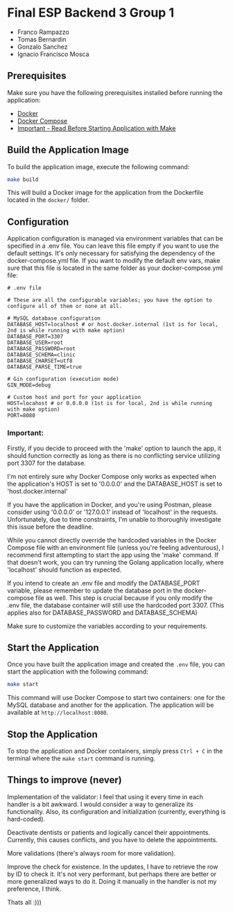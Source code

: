 # Final ESP Backend 3 Group 1

- Franco Rampazzo
- Tomas Bernardin
- Gonzalo Sanchez
- Ignacio Francisco Mosca

## Prerequisites

Make sure you have the following prerequisites installed before running the application:

- [Docker](https://docs.docker.com/get-docker/)
- [Docker Compose](https://docs.docker.com/compose/install/)
- [Important - Read Before Starting Application with Make](#important)

## Build the Application Image

To build the application image, execute the following command:

```bash
make build
```

This will build a Docker image for the application from the Dockerfile located in the `docker/` folder.

## Configuration

Application configuration is managed via environment variables that can be specified in a .env file. 
You can leave this file empty if you want to use the default settings. 
It's only necessary for satisfying the dependency of the docker-compose.yml file. 
If you want to modify the default env vars, make sure that this file is located in the same folder as your 
docker-compose.yml file:

```dotenv
# .env file

# These are all the configurable variables; you have the option to configure all of them or none at all.

# MySQL database configuration 
DATABASE_HOST=localhost # or host.docker.internal (1st is for local, 2nd is while running with make option)
DATABASE_PORT=3307
DATABASE_USER=root
DATABASE_PASSWORD=root
DATABASE_SCHEMA=clinic
DATABASE_CHARSET=utf8
DATABASE_PARSE_TIME=true

# Gin configuration (execution mode)
GIN_MODE=debug

# Custom host and port for your application
HOST=locahost # or 0.0.0.0 (1st is for local, 2nd is while running with make option)
PORT=8080
```

### Important:
Firstly, if you decide to proceed with the 'make' option to launch the app, it should function correctly 
as long as there is no conflicting service utilizing port 3307 for the database.

I'm not entirely sure why Docker Compose only works as expected when the application's HOST is set to '0.0.0.0' 
and the DATABASE_HOST is set to 'host.docker.internal'

If you have the application in Docker, and you're using Postman, please consider using '0.0.0.0' or '127.0.0.1' instead of 'localhost' in the requests.
Unfortunately, due to time constraints, I'm unable to thoroughly investigate this issue before the deadline. 

While you cannot directly override the hardcoded variables in the Docker Compose file with an environment file 
(unless you're feeling adventurous), I recommend first attempting to start the app using the 'make' command. 
If that doesn't work, you can try running the Golang application locally, where 'localhost' should function as expected.

If you intend to create an .env file and modify the DATABASE_PORT variable, please remember to update the
database port in the docker-compose file as well. This step is crucial because if you only modify the .env file,
the database container will still use the hardcoded port 3307.
(This applies also for DATABASE_PASSWORD and DATABASE_SCHEMA)

Make sure to customize the variables according to your requirements.

## Start the Application

Once you have built the application image and created the `.env` file, you can start the application with the 
following command:

```bash
make start
```

This command will use Docker Compose to start two containers: one for the MySQL database and another for the application. 
The application will be available at `http://localhost:8080`.

## Stop the Application

To stop the application and Docker containers, simply press `Ctrl + C` in the terminal where the `make start` 
command is running.


## Things to improve (never)

Implementation of the validator: I feel that using it every time in each handler is a bit awkward. I would consider a way to generalize its functionality. Also, its configuration and initialization (currently, everything is hard-coded).

Deactivate dentists or patients and logically cancel their appointments. Currently, this causes conflicts, and you have to delete the appointments.

More validations (there's always room for more validation).

Improve the check for existence. In the updates, I have to retrieve the row by ID to check it. It's not very performant, but perhaps there are better or more generalized ways to do it. Doing it manually in the handler is not my preference, I think.

Thats all :)))